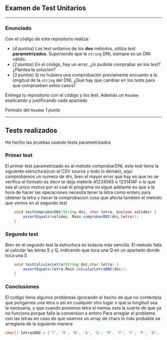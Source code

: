 ## Examen de Test Unitarios

---

### Enunciado

Con el código de este repositorio realiza:

- (*4 puntos*) Los test unitarios de los **dos** métodos, utiliza test **parametrizados**. Suponiendo que la `string` DNI, siempre es un DNI válido.
- (*2 puntos*) En el código, hay un error, ¿lo pudiste comprabar en los test? ¿Plantea la solución?
- (*3 puntos*) Si no hubiera una comprobación previamente encuanto a la longitud de la `string` del DNI, ¿Qué hay que cambiar en los tests para que comprueben estos casos?

Entrega tu repositorio con el código y los test. Además un `Readme` explicando y justificando cada apartado

Formato del `Readme` *1 punto*

---

## Tests realizados
He hecho las pruebas usando tests parametrizados

### Primer test
El primer test parametrizado es al metodo comprobarDNI, este test tiene la siguiente estructura(con el CSV source y todo lo demás), aqui comprobamos un numero de dni, bien el mayor error que hay es que no se verifica
el formato es decir te deja meterle A1234565 o 1231414F o lo que sea el unico motivo por el cual el programa no sigue adelante es que a la hora de hacer las operaciones necesita tener la letra como entero para obtener la letra y hacer la comprobacion
cosa que afecta tambien el metodo que vemos en el segundo test
```java
    void testComprobarDNI(String dni, char letra, boolean validez) {
        assertEquals(validez, Main.comprobarDNI(dni,letra));
    }
```

### Segundo test
Bien en el segundo test la estructura es todavia más sencilla. El metodo falla al calcular las letras S y Q, indicando que toca una Q en un apartado donde toca una S
```java
    void testCalcularLetra(String dni,char letra) {
        assertEquals(letra,Main.calcularLetraDNI(dni));
    }
```
### Conclusiones
El codigo tiene algunos problemas ignorando el hecho de que no contempla que pongamos una letra o asi en cualquier otro lugar o que la longitud sea la necesaria, y que cuando ponemos letra al menos esta la suerte de que ya no funciona porque falla la conversion a entero
Para arreglar el problema con las letras en caso de que usemos un array de chars lo más probable se arreglaria de la siguiente manera
```java
char[] letrasDNI = {'T', 'R', 'W', 'A', 'G', 'M', 'Y', 'F', 'P', 'D', 'X', 'B', 'N', 'J', 'Z', 'S', 'Q', 'V', 'H', 'L', 'C', 'K', 'E'};
```
